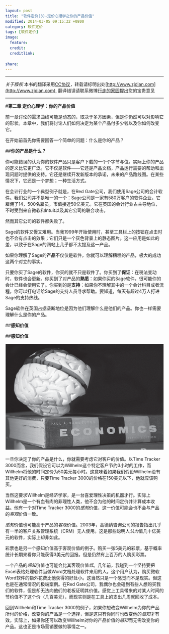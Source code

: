 ```yaml
---
layout: post
title: "软件定价(3)-定价心理学之你的产品价值"
modified: 2014-03-05 09:15:32 +0800
category: 软件定价
tags: [软件定价]
image:
  feature: 
  credit: 
  creditlink: 

share: 
---
```


-----

*关于版权*
本书的翻译采用[CC协议](creativecommons.org/licenses/by-nc-sa/2.5/cn/‎)，转载请标明出处[http://www.zjdian.com](http://www.zjdian.com), 翻译错误请联系微博[行走的家园](http://weibo.com/walkinghome)提出您的宝贵意见

-----

#**第二章 定价心理学：你的产品价值**

前一章讨论的需求曲线可能是动态的，取决于多方因素，但是你仍然可以对影响它的形状。本章中，我们将讨论人们如何决定为某个产品付多少钱以及你如何改变它。

在开始前首先你需要回答一个简单的问题：什么是你的产品？

##**你的产品是什么？**

你可能错误的认为你的软件产品只是客户下载的一个个字节与位。实际上你的产品的定义比它更广泛。它不仅是软件——它还是产品文档，产品运行需要的帮助和出现问题时提供的支持。它还是继续开发新版本的承诺，未来的产品路线图。在某些情况下，它还是一个梦想；一种生活方式。

在会计行业的一个典型例子就是，在Red Gate公司，我们使用Sage公司的会计软件。我们公司并不是唯一的一个：Sage公司是一家有580万客户的软件企业，它雇佣了14，500名雇员，市值接近50亿美元。它在英国的会计行业占主导地位，不时受到来自微软和Intuit以及其它公司的联合攻击。

然而其它公司的软件都失败了。

Sage的软件又慢又难用。当我1999年开始使用时，甚至工具栏上的按钮在点击时也不会有点击的效果；它们只是一个灰色背景上的静态图片。这一应用是如此的差，以致于在Sage的网站上几乎都不太提及这一产品。

如果你理解了Sage的**产品**不仅仅是软件，你就可以理解糟糕的产品，极大的成功这两个对立的事实。

只要你买了Sage的软件，你买的就不只是软件了。你买到了**保证**：在税法变动时，软件也会更新。你买到了对产品的**熟悉**：如果你买的Sage软件，很可能你的会计已经会使用它了。你买到的是**支持**：如果你不理解其中的一个会计科目或者流程，你可以打电话给Sage的支持人员寻求帮助。要知道，每天有超过4万人打进Sage的支持热线。

Sage软件在英国占据垄断地位是因为他们理解什么是他们的产品。你也一样需要理解什么是你的产品。

##**感知价值**

##**感知价值**

![感知价值](/img/swpricing/chp2/1.png)

一旦你决定了你的产品是什么，你就需要考虑它对客户的价值。以Time Tracker 3000而言，我们假设它可以为Willhelm这个特定客户节约3小时的工作，而Willhelm将他的时间定价为50美元每小时。这意味着如果我们假设Willhelm没有其他更好的消费，只要Time Tracker 3000的价格在150美元以下，他就应该购买。

当然这要求Willhelm是经济学家，是一台喜爱理性决策的机器才行。实际上Willhelm是一个有血有肉的非理性人类，他不会为他的时间定价并计算成本收益。他有一个对Time Tracker 3000的*感知*价值，这一价值可能会也不会与产品的*客观*价值一致。

*感知*价值也可能高于产品的*客观*价值。2003年，高德纳咨询公司的报告指出几乎有一半的客户关系管理系统（CRM）无人使用。这是那些聪明人*认为*值几十亿美元的软件，实际上却非如此。

彩票也是另一个感知价值高于客观价值的例子。购买一张5美元的彩票，基于概率统计长期来看你只能获得3美元的回报。但是仍然有上百万的人购买彩票。

一个产品的*感知*价值也可能会比其客观价值*低*。几年前，我碰到一个坚持要把Excel表格处理软件当做Word文档处理软件来用的人。这个用户认为，购买微软Word软件的额外花费比他获得的好处小。这当然只是一个感觉而不是现实。但这也是在通常情况的极端案例。在Red Gate公司，我偶尔也会碰到有些人想购买我们的软件，但是却无法向他们的老板证明其价值。感觉上工具带来的对某人时间的节约值不了这个价（几百美元），而现实则是在工具上的支出几周就回收了成本。

回到Willhelm和Time Tracker 3000的例子，如果你想改变Willhelm为你的产品所付的价格，改变你的产品是一个选择，但是这只有你同时也改变他的*感知*才有效。实际上，如果你还可以改变Willhelm对你的产品价值的*感知*而无需改变你的产品。这也正是市场营销要做的事情之一。
